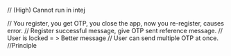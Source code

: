 // (High) Cannot run in intej

// You register, you get OTP, you close the app, now you re-register, causes error.
// Register successful message, give OTP sent reference message.
// User is locked = > Better message
// User can send multiple OTP at once.
//Principle